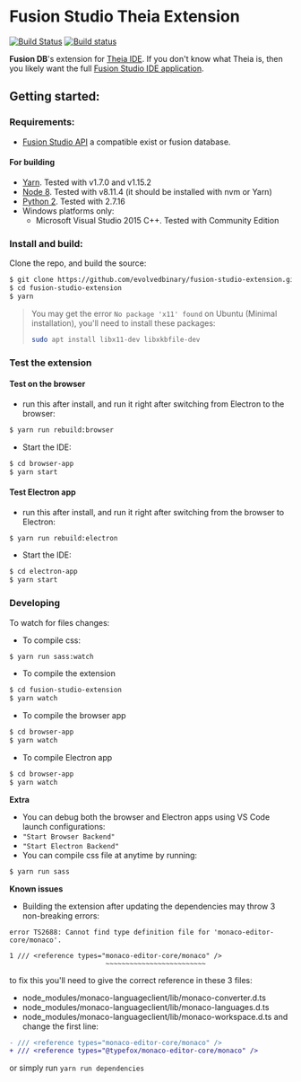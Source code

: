 # Fusion Studio Theia Extension
[![Build Status](https://travis-ci.com/evolvedbinary/fusion-studio-extension.svg?branch=master)](https://travis-ci.com/evolvedbinary/fusion-studio-extension)
[![Build status](https://ci.appveyor.com/api/projects/status/3fxvhf0k0cjjcukv/branch/master?svg=true)](https://ci.appveyor.com/project/AdamRetter/fusion-studio-extension/branch/master)

**Fusion DB**'s extension for [Theia IDE](https://theia-ide.org).
If you don't know what Theia is, then you likely want the full [Fusion Studio IDE application](https://github.com/evolvedbinary/fusion-studio).



## Getting started:
### Requirements:
*   [Fusion Studio API](https://github.com/evolvedbinary/fusion-studio-api) a compatible exist or fusion database.

#### For building
*   [Yarn](https://yarnpkg.com/lang/en/docs/install/#install-via-chocolatey). Tested with v1.7.0 and v1.15.2
*   [Node 8](https://nodejs.org/dist/v8.11.4/). Tested with v8.11.4 (it should be installed with nvm or Yarn)
*   [Python 2](https://www.python.org/). Tested with 2.7.16
*   Windows platforms only:
    *   Microsoft Visual Studio 2015 C++. Tested with Community Edition



### Install and build:
Clone the repo, and build the source:
```bash
$ git clone https://github.com/evolvedbinary/fusion-studio-extension.git
$ cd fusion-studio-extension
$ yarn
```

> You may get the error `No package 'x11' found` on Ubuntu (Minimal installation), you'll need to install these packages:
> ```bash
> sudo apt install libx11-dev libxkbfile-dev
> ```

### Test the extension
#### Test on the browser
*   run this after install, and run it right after switching from Electron to the browser:
```bash
$ yarn run rebuild:browser
```
*   Start the IDE:
```bash
$ cd browser-app
$ yarn start
```
#### Test Electron app
*   run this after install, and run it right after switching from the browser to Electron:
```bash
$ yarn run rebuild:electron
```
*   Start the IDE:
```bash
$ cd electron-app
$ yarn start
```
### Developing
To watch for files changes:
*   To compile css:
```bash
$ yarn run sass:watch
```
*   To compile the extension
```bash
$ cd fusion-studio-extension
$ yarn watch
```
*   To compile the browser app
```bash
$ cd browser-app
$ yarn watch
```
*   To compile Electron app
```bash
$ cd browser-app
$ yarn watch
```

**Extra**
-   You can debug both the browser and Electron apps using VS Code launch configurations:
  -   `"Start Browser Backend"`
  -   `"Start Electron Backend"`
-   You can compile css file at anytime by running:
```bash
$ yarn run sass
```
**Known issues**
-   Building the extension after updating the dependencies may throw 3 non-breaking errors:
```
error TS2688: Cannot find type definition file for 'monaco-editor-core/monaco'.

1 /// <reference types="monaco-editor-core/monaco" />
                        ~~~~~~~~~~~~~~~~~~~~~~~~~
```
to fix this you'll need to give the correct reference in these 3 files:
  -   node_modules/monaco-languageclient/lib/monaco-converter.d.ts
  -   node_modules/monaco-languageclient/lib/monaco-languages.d.ts
  -   node_modules/monaco-languageclient/lib/monaco-workspace.d.ts
and change the first line:
```diff
- /// <reference types="monaco-editor-core/monaco" />
+ /// <reference types="@typefox/monaco-editor-core/monaco" />
```
or simply run `yarn run dependencies`
